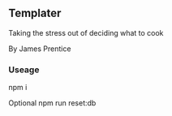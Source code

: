## Templater
Taking the stress out of deciding what to cook

By James Prentice

### Useage
npm i

Optional npm run reset:db
